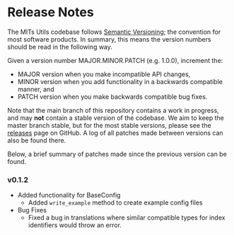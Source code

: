 # Release Notes

The MITs Utils codebase follows [Semantic Versioning](https://semver.org/); the convention
for most software products. In summary, this means the version numbers should be read in the
following way.

Given a version number MAJOR.MINOR.PATCH (e.g. 1.0.0), increment the:

- MAJOR version when you make incompatible API changes,
- MINOR version when you add functionality in a backwards compatible manner, and
- PATCH version when you make backwards compatible bug fixes.

Note that the main branch of this repository contains a work in progress, and  may **not**
contain a stable version of the codebase. We aim to keep the master branch stable, but for the
most stable versions, please see the
[releases](https://github.com/Transport-for-the-North/caf.toolkit/releases)
page on GitHub. A log of all patches made between versions can also be found
there.

Below, a brief summary of patches made since the previous version can be found.

### v0.1.2
- Added functionality for BaseConfig
  - Added `write_example` method to create example config files
- Bug Fixes
  - Fixed a bug in translations where similar compatible types for index 
    identifiers would throw an error.
